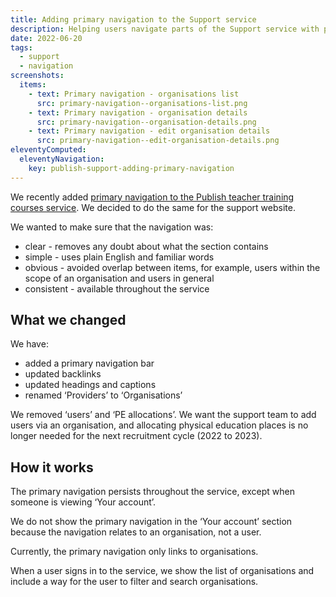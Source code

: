 ```yaml
---
title: Adding primary navigation to the Support service
description: Helping users navigate parts of the Support service with primary navigation
date: 2022-06-20
tags:
  - support
  - navigation
screenshots:
  items:
    - text: Primary navigation - organisations list
      src: primary-navigation--organisations-list.png
    - text: Primary navigation - organisation details
      src: primary-navigation--organisation-details.png
    - text: Primary navigation - edit organisation details
      src: primary-navigation--edit-organisation-details.png
eleventyComputed:
  eleventyNavigation:
    key: publish-support-adding-primary-navigation
---
```


We recently added [primary navigation to the Publish teacher training courses service](/publish-teacher-training-courses/adding-primary-navigation-to-the-service/). We decided to do the same for the support website.

We wanted to make sure that the navigation was:

- clear - removes any doubt about what the section contains
- simple - uses plain English and familiar words
- obvious - avoided overlap between items, for example, users within the scope of an organisation and users in general
- consistent - available throughout the service

## What we changed

We have:

- added a primary navigation bar
- updated backlinks
- updated headings and captions
- renamed ‘Providers’ to ‘Organisations’

We removed ‘users’ and ‘PE allocations’. We want the support team to add users via an organisation, and allocating physical education places is no longer needed for the next recruitment cycle (2022 to 2023).

## How it works

The primary navigation persists throughout the service, except when someone is viewing ‘Your account’.

We do not show the primary navigation in the ‘Your account’ section because the navigation relates to an organisation, not a user.

Currently, the primary navigation only links to organisations.

When a user signs in to the service, we show the list of organisations and include a way for the user to filter and search organisations.
